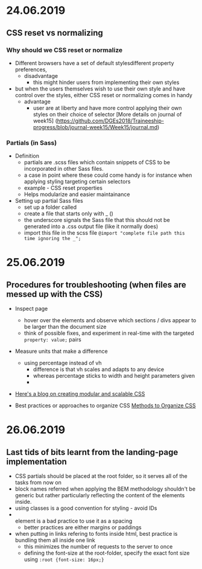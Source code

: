# 24.06.2019
## CSS reset vs normalizing
### Why should we CSS reset or normalize
- Different browsers have  a set of default stylesdifferent property preferences, 
    - disadvantage
        - this might hinder users from implementing their own styles
- but when the users themselves wish to use their own style and have control over the styles, either CSS reset or normalizing comes in handy
    - advantage
        - user are at liberty and have more control applying their own styles on their choice of selector
[More details on journal of week15] (https://github.com/DGEs2018/Traineeship-progress/blob/journal-week15/Week15/journal.md)
### Partials (in Sass)
- Definition
    - partials are .scss files which contain snippets of CSS to be incorporated in other Sass files.
    - a case in point where these could come handy is for instance when applying styling targeting certain selectors
    - example - CSS reset properties 
    - Helps modularize and easier maintainance
- Setting up partial Sass files
    - set up a folder called
    - create a file that starts only with _ ()
    - the underscore signals the Sass file that this should not be generated into a .css output file (like it normally does)
    - import this file in the scss file `@import "complete file path this time ignoring the _";`

# 25.06.2019
## Procedures for troubleshooting (when files are messed up with the CSS)
- Inspect page
    - hover over the elements and observe which sections / divs appear to be larger than the document size
    - think of possible fixes, and experiment in real-time with the targeted `property: value;` pairs
- Measure units that make a difference
    - using percentage instead of vh
        - difference is that vh scales and adapts to any device
        - whereas percentage sticks to width and height parameters given
        - 
- [Here's a blog on creating modular and scalable CSS](https://www.creativebloq.com/css3/create-modular-and-scalable-css-9134351)

- Best practices or approaches to organize CSS
[Methods to Organize CSS](https://css-tricks.com/methods-organize-css/) 

# 26.06.2019
## Last tids of bits learnt from the landing-page implementation
- CSS partials should be placed at the root folder, so it serves all of the tasks from now on
- block names referred when applying the BEM methodology shouldn't be generic but rather particularly reflecting the content of the elements inside.
- using classes is a good convention for styling - avoid IDs
- <br/> element is a bad practice to use it as a spacing
    - better practices are either margins or paddings
- when putting in links refering to fonts inside html, best practice is bundling them all inside one link
    - this minimizes the number of requests to the server to once
    - defining the font-size at the root-folder, specify the exact font size using `:root {font-size: 16px;}`